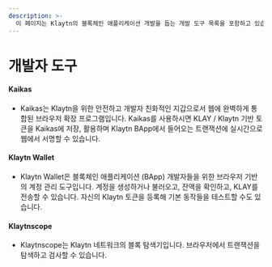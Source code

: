 ```yaml
---
description: >-
  이 페이지는 Klaytn의 블록체인 애플리케이션 개발을 돕는 개발 도구 목록을 포함하고 있습니다.
---
```


# 개발자 도구 <a id="developer-tools"></a>

#### Kaikas <a id="kaikas"></a>

* Kaikas는 Klaytn을 위한 안전하고 개발자 친화적인 지갑으로서 웹에 완벽하게 통합된 브라우저 확장 프로그램입니다. Kaikas를 사용하시면 KLAY / Klaytn 기반 토큰을 Kaikas에 저장, 활용하며 Klaytn BApp에서 들어오는 트랜잭션에 실시간으로 웹에서 서명할 수 있습니다.

#### Klaytn Wallet  <a id="klaytn-wallet"></a>

* Klaytn Wallet은 블록체인 애플리케이션 \(BApp\) 개발자들을 위한 브라우저 기반의 계정 관리 도구입니다. 계정을 생성하거나 불러오고, 잔액을 확인하고, KLAY를 전송할 수 있습니다. 자신의 Klaytn 토큰을 등록해 기본 동작들을 테스트할 수도 있습니다.

#### Klaytnscope <a id="klaytnscope"></a>

* Klaytnscope는 Klaytn 네트워크의 블록 탐색기입니다. 브라우저에서 트랜잭션을 탐색하고 검사할 수 있습니다.
